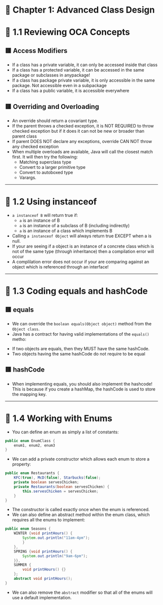 <link href="../../styles.css" rel="stylesheet"></link>

# 📝 Chapter 1: Advanced Class Design

# 🧠 1.1 Reviewing OCA Concepts

## 🟥 Access Modifiers
* If a class has a private variable, it can only be accessed inside that class
* If a class has a protected variable, it can be accessed in the same package or subclasses in anypackage!
* If a class has package private variable, it is only accessible in the same package. Not accessible even in a subpackage
* If a class has a public variable, it is accessible everywhere

## 🟥 Overriding and Overloading
* An override should return a covariant type.
* If the parent throws a checked exception, it is NOT REQUIRED to throw checked exception but if it does it can not be new or broader than parent class
* If parent DOES NOT declare any exceptions, override CAN NOT throw any  checked exception
* When multiple overloads are available, Java will call the closest match first. It will then try the following:
    - Matching superclass type
    - Convert to a larger primitive type
    - Convert to autoboxed type
    - Varargs.

<hr>

# 🧠 1.2 Using instanceof
* `a instanceof B` will return true if:
    - `a` is an instance of B
    - `a` is an instance of a subclass of B (including indirectly)
    - `a` is an instance of a class which implements B
* Calling `a instanceof Object` will always return true EXCEPT when a is null.
* If your are seeing if a object is an instance of a concrete class which is not of the same type (through inheritance) then a compilation error will occur
* A complilation error does not occur if your are comparing against an object which is referenced through an interface!

<hr>

# 🧠 1.3 Coding equals and hashCode

## 🟥 equals
* We can override the `boolean equals(Object object)` method from the `Object class`.
* Java has a contract for having valid implementations of the `equals()` metho:
- If two objects are equals, then they MUST have the same hashCode.
- Two objects having the same hashCode do not require to be equal
## 🟥 hashCode
* When implementing equals, you should also implement the hashcode! This is because if you create a hashMap, the hashCode is used to store the mapping key.

<hr>

# 🧠 1.4 Working with Enums
* You can define an enum as simply a list of constants:
```java
public enum EnumClass {
	enum1, enum2, enum3
}
```
* We can add a private constructor which allows each enum to store a property:
```java
public enum Restaurants {
    KFC(true), McD(false), Starbucks(false);
    private boolean servesChicken;
    private Restaurants(boolean servesChicken) {
        this.servesChicken = servesChicken;
    }
}
```
* The constructor is called exactly once when the enum is referenced.
* We can also define an abstract method within the enum class, which requires all the enums to implement:
```java
public enum Seasons {
	WINTER {void printHours() {
		System.out.println("11am-4pm");
		}
	},
	SPRING {void printHours() {
		System.out.println("9am-6pm");
	}},
	SUMMER {
		void printHours() {} 
	};
	abstract void printHours();
}
```
* We can also remove the `abstract` modifier so that all of the enums will use a default implementation.